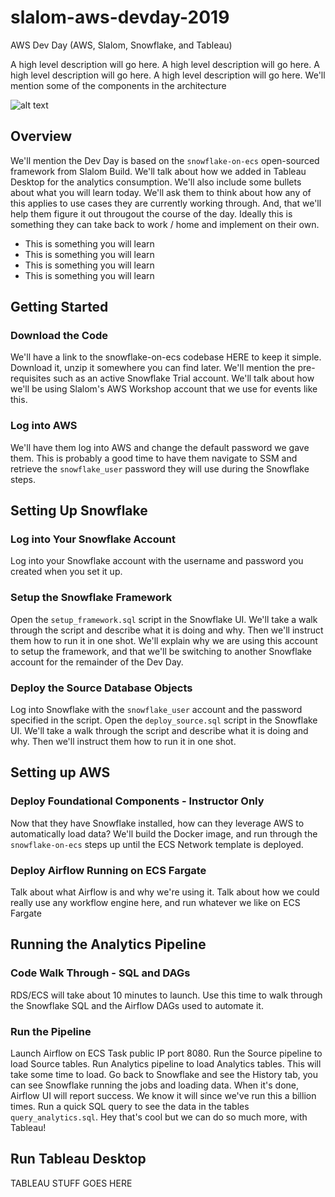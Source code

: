 # slalom-aws-devday-2019

AWS Dev Day (AWS, Slalom, Snowflake, and Tableau)

A high level description will go here. A high level description will go here. A high level description will go here. A high level description will go here. We'll mention some of the components in the architecture

![alt text](https://slalom-aws-workshop-us-west-2.s3-us-west-2.amazonaws.com/content/images/awsdevday/aws-dev-day.png "AWS Dev Day Architecture")

## Overview

We'll mention the Dev Day is based on the `snowflake-on-ecs` open-sourced framework from Slalom Build. We'll talk about how we added in Tableau Desktop for the analytics consumption. We'll also include some bullets about what you will learn today. We'll ask them to think about how any of this applies to use cases they are currently working through. And, that we'll help them figure it out througout the course of the day. Ideally this is something they can take back to work / home and implement on their own.

- This is something you will learn
- This is something you will learn
- This is something you will learn
- This is something you will learn

## Getting Started

### Download the Code

We'll have a link to the snowflake-on-ecs codebase HERE to keep it simple. Download it, unzip it somewhere you can find later. We'll mention the pre-requisites such as an active Snowflake Trial account. We'll talk about how we'll be using Slalom's AWS Workshop account that we use for events like this. 

### Log into AWS

We'll have them log into AWS and change the default password we gave them. This is probably a good time to have them navigate to SSM and retrieve the `snowflake_user` password they will use during the Snowflake steps.

## Setting Up Snowflake

### Log into Your Snowflake Account

Log into your Snowflake account with the username and password you created when you set it up.

### Setup the Snowflake Framework

Open the `setup_framework.sql` script in the Snowflake UI. We'll take a walk through the script and describe what it is doing and why. Then we'll instruct them how to run it in one shot. We'll explain why we are using this account to setup the framework, and that we'll be switching to another Snowflake account for the remainder of the Dev Day.

### Deploy the Source Database Objects

Log into Snowflake with the `snowflake_user` account and the password specified in the script. 
Open the `deploy_source.sql` script in the Snowflake UI. We'll take a walk through the script and describe what it is doing and why. Then we'll instruct them how to run it in one shot.

## Setting up AWS

### Deploy Foundational Components - Instructor Only

Now that they have Snowflake installed, how can they leverage AWS to automatically load data? We'll build the Docker image, and run through the `snowflake-on-ecs` steps up until the ECS Network template is deployed.

### Deploy Airflow Running on ECS Fargate

Talk about what Airflow is and why we're using it. Talk about how we could really use any workflow engine here, and run whatever we like on ECS Fargate

## Running the Analytics Pipeline

### Code Walk Through - SQL and DAGs

RDS/ECS will take about 10 minutes to launch. Use this time to walk through the Snowflake SQL and the Airflow DAGs used to automate it. 

### Run the Pipeline

Launch Airflow on ECS Task public IP port 8080. Run the Source pipeline to load Source tables. Run Analytics pipeline to load Analytics tables. This will take some time to load. Go back to Snowflake and see the History tab, you can see Snowflake running the jobs and loading data. When it's done, Airflow UI will report success. We know it will since we've run this a billion times. Run a quick SQL query to see the data in the tables `query_analytics.sql`. Hey that's cool but we can do so much more, with Tableau!

## Run Tableau Desktop

TABLEAU STUFF GOES HERE
